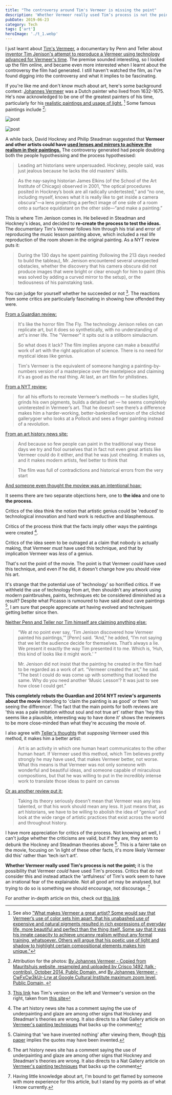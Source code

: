 ```yaml
---
title: "The controversy around Tim's Vermeer is missing the point"
description: 'Whether Vermeer really used Tim’s process is not the point'
pubDate: 2019-06-23
category: Tech
tags: ['art']
heroImage: './t_1.webp'
---
```


I just learnt about [Tim's Vermeer](https://sonyclassics.com/timsvermeer/ 'website'), a documentary by Penn and Teller about [inventor Tim Jenison's attempt to reproduce a Vermeer using technology advanced for Vermeer's time](https://en.wikipedia.org/wiki/Tim%27s_Vermeer 'wiki link'). The premise sounded interesting, so I looked up the film online, and became even more interested when I learnt about the controversy the film had generated. I still haven't watched the film, as I've found digging into the controversy and what it implies to be fascinating.

If you're like me and don't know much about art, here's some background context: [Johannes Vermeer](https://en.wikipedia.org/wiki/Johannes_Vermeer 'wiki') was a Dutch painter who lived from 1632-1675. He's now acknowledged to be one of the greatest painters of his time, particularly for his [realistic paintings and usage of light.](https://www.artble.com/artists/johannes_vermeer/more_information/style_and_technique 'vermeer style') [^1] Some famous paintings include [^2]:

![post](./t_1.webp)

![post](./t_2.webp)

A while back, David Hockney and Philip Steadman suggested that **Vermeer and other artists could have [used lenses and mirrors to achieve the realism in their paintings.](https://www.vanityfair.com/culture/2013/11/vermeer-secret-tool-mirrors-lenses 'Vanity Fair link')** The controversy generated had people doubting both the people hypothesising and the process hypothesised:

> Leading art historians were unpersuaded. Hockney, people said, was just jealous because he lacks the old masters’ skills.

> As the nay-saying historian James Elkins (of the School of the Art Institute of Chicago) observed in 2001, “the optical procedures posited in Hockney’s book are all radically undertested,” and “no one, including myself, knows what it is really like to get inside a camera obscura”—a lens projecting a perfect image of one side of a room onto a surface equidistant on the other side—“and make a painting.”

This is where Tim Jenison comes in. He believed in Steadman and Hockney's ideas, and decided to **re-create the process to test the ideas.** The documentary Tim's Vermeer follows him through his trial and error of reproducing the music lesson painting above, which included a real life reproduction of the room shown in the original painting. As a NYT review puts it:

> During the 130 days he spent painting (following the 213 days needed to build the tableau), Mr. Jenison encountered several unexpected obstacles, whether the discovery that his camera obscura did not produce images that were bright or clear enough for him to paint (this was solved by adding a curved mirror to the setup), or the tediousness of his painstaking task.

You can judge for yourself whether he succeeded or not [^3]. The reactions from some critics are particularly fascinating in showing how offended they were.

[From a Guardian review:](https://www.theguardian.com/artanddesign/jonathanjonesblog/2014/jan/28/tims-vermeer-fails 'guardian')

> It's like the horror film The Fly. The technology Jenison relies on can replicate art, but it does so synthetically, with no understanding of art's inner life. The "Vermeer" it spits out is a stillborn simulacrum.

> So what does it lack? The film implies anyone can make a beautiful work of art with the right application of science. There is no need for mystical ideas like genius.

> Tim's Vermeer is the equivalent of someone hanging a painting-by-numbers version of a masterpiece over the mantelpiece and claiming it's as good as the real thing. At last, an art film for philistines.

[From a NYT review:](https://www.nytimes.com/2014/01/31/movies/tims-vermeer-chronicles-an-attempt-to-make-one.html 'NYT')

> for all his efforts to recreate Vermeer’s methods — he studies light, grinds his own pigments, builds a detailed set — he seems completely uninterested in Vermeer’s art. That he doesn’t see there’s a difference makes him a harder-working, better-bankrolled version of the clichéd gallerygoer who looks at a Pollock and sees a finger painting instead of a revolution.

[From an art history news site:](https://www.arthistorynews.com/articles/2614_Tims_notVermeer 'AHN')

> And because so few people can paint in the traditional way these days we try and fool ourselves that in fact not even great artists like Vermeer could do it either, and that he was just cheating. It makes us, and it makes modern artists, feel better to think that

> The film was full of contradictions and historical errors from the very start

[And someone even thought the moview was an intentional hoax:](https://digitopoly.org/2014/06/15/10-reasons-to-doubt-tims-vermeer/ '10 reasons to doubt')

It seems there are two separate objections here, one to **the idea** and one to **the process.**

Critics of the idea think the notion that artistic genius could be 'reduced' to technological innovation and hard work is reductive and blasphemous.

Critics of the process think that the facts imply other ways the paintings were created [^4].

Critics of the idea seem to be outraged at a claim that nobody is actually making, that Vermeer _must_ have used this technique, and that by implication Vermeer was _less_ of a genius.

That's not the point of the movie. The point is that Vermeer _could_ have used this technique, and even if he did, it doesn't change how you should view his art.

It's strange that the potential use of 'technology' so horrified critics. If we withheld the use of technology from art, then shouldn't any artwork using modern paintbrushes, paints, techniques etc be considered diminished as a result? Despite what Picasso is rumoured to have said about cave paintings [^5], I am sure that people appreciate art having evolved and techniques getting better since then.

[Neither Penn and Teller nor Tim himself are claiming anything else:](https://www.nytimes.com/2013/12/01/movies/tim-jenison-an-inventor-paints-the-music-lesson.html 'NYT article')

> “We at no point ever say, ‘Tim Jenison discovered how Vermeer painted his paintings,’” \[Penn\] said. “And,” he added, “I’m not saying that we let the audience decide for themselves. That’s always a lie. We present it exactly the way Tim presented it to me. Which is, ‘Huh, this kind of looks like it might work.’ ”

> Mr. Jenison did not insist that the painting he created in the film had to be regarded as a work of art. “Vermeer created the art,” he said. “The best I could do was come up with something that looked the same. Why do you need another ‘Music Lesson’? It was just to see how close I could get.”

**This completely rebuts the Guardian and 2014 NYT review's arguments about the movie** intending to 'claim the painting is as good' or them 'not seeing the difference'. The fact that the main points for both reviews are 'this was a pale imitation without soul and not true art' rather than 'hey this seems like a plausible, interesting way to have done it' shows the reviewers to be more close-minded than what they're accusing the movie of.

I also agree with [Teller's thoughts](https://www.npr.org/2013/12/02/248190117/teller-breaks-his-silence-to-talk-tims-vermeer 'teller') that _supposing_ Vermeer used this method, it makes him a better artist:

> Art is an activity in which one human heart communicates to the other human heart. If Vermeer used this method, which Tim believes pretty strongly he may have used, that makes Vermeer better, not worse. What this means is that Vermeer was not only someone with wonderful and beautiful ideas, and someone capable of miraculous compositions, but that he was willing to put in the incredibly intense work to translate those ideas to paint on canvas

[Or as another review put it:](http://www.howtotalkaboutarthistory.com/reader-questions/tims-vermeer-artistic-genius/ 'how to talk')

> Taking its theory seriously doesn’t mean that Vermeer was any less talented, or that his work should mean any less. It just means that, as art historians, we have to be willing to abolish the idea of “genius” and look at the wide range of artistic practices that exist across the world and throughout history.

I have more appreciation for critics of the process. Not knowing art well, I can't judge whether the criticisms are valid, but if they are, they seem to debunk the Hockney and Steadman theories above [^4]. This is a fairer take on the movie, focusing on 'in light of these other facts, it's more likely Vermeer did this' rather than 'tech isn't art'.

**Whether Vermeer really used Tim's process is not the point;** it is the possibility that Vermeer _could_ have used Tim's process. Critics that do not consider this and instead attack the 'artfulness' of Tim's work seem to have an irrational fear of the explainable. Not all good art may be analysed, but trying to do so is something we should encourage, not discourage. [^6]

For another in-depth article on this, check out [this link](http://www.davidbordwell.net/blog/2014/02/03/i-am-a-camera-sometimes-tims-vermeer/ 'david bordwell')

[^1]: See also ["What makes Vermeer a great artist? Some would say that Vermeer’s use of color sets him apart, that his unabashed use of expensive and natural pigments resulted in rich expressions of everyday life, more beautiful and perfect than the thing itself. Some say that it was his innate capacity to achieve uncanny realism without any formal training, whatsoever. Others will argue that his poetic use of light and shadow to highlight certain compositional elements makes him unique."](https://www.santafe.edu/events/painting-and-optics-17th-century-discussion-and-sc 'santa fe vermeer')

[^2]: Attribution for the photos: [By Johannes Vermeer - Copied from Mauritshuis website, resampled and uploaded by Crisco 1492 (talk · contribs), October 2014, Public Domain, ](https://commons.wikimedia.org/w/index.php?curid=36351343) and [By Johannes Vermeer - CwFxCw3kUr-Lrw at Google Cultural Institute maximum zoom level, Public Domain, ](https://commons.wikimedia.org/w/index.php?curid=22127311)

[^3]: [This link](http://www.howtotalkaboutarthistory.com/wp-content/uploads/2016/11/vermeer-big.png 'comps') has Tim's version on the left and Vermeer's version on the right, taken from [this site](http://www.howtotalkaboutarthistory.com/reader-questions/tims-vermeer-artistic-genius/ 'vermeer review')

[^4]: The art history news site has a comment saying the use of underpainting and glaze are among other signs that Hockney and Steadman's theories are wrong. It also directs to a Nat Gallery article on [Vermeer's painting techniques](https://www.nationalgallery.org.uk/paintings/research/meaning-of-making/vermeer-and-technique/paint-application 'Nat Gallery') that backs up the comment

[^5]: Claiming that 'we have invented nothing' after viewing them, though [this paper](http://www.euskomedia.org/PDFAnlt/munibe/aa/200503217223.pdf 'quote source') implies the quotes may have been invented.

[^6]: Having little knowledge about art, I'm bound to get flamed by someone with more experience for this article, but I stand by my points as of what I know currently.
